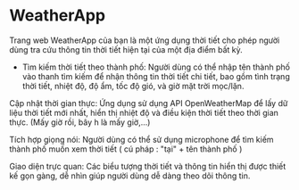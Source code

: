 ﻿# WeatherApp
Trang web WeatherApp của bạn là một ứng dụng thời tiết cho phép người dùng tra cứu thông tin thời tiết hiện tại của một địa điểm bất kỳ.

-  Tìm kiếm thời tiết theo thành phố: Người dùng có thể nhập tên thành phố vào thanh tìm kiếm để nhận thông tin thời tiết chi tiết, bao gồm tình trạng thời tiết, nhiệt độ, độ ẩm, tốc độ gió, và giờ mặt trời mọc/lặn.

Cập nhật thời gian thực: Ứng dụng sử dụng API OpenWeatherMap để lấy dữ liệu thời tiết mới nhất, hiển thị nhiệt độ và điều kiện thời tiết theo thời gian thực. (Mấy giờ rồi, bây h là mấy giờ,...)

Tích hợp giọng nói: Người dùng có thể sử dụng microphone để tìm kiếm thành phố muốn xem thời tiết ( cú pháp : "tại" + tên thành phố )

Giao diện trực quan: Các biểu tượng thời tiết và thông tin hiển thị được thiết kế gọn gàng, dễ nhìn giúp người dùng dễ dàng theo dõi thông tin.

